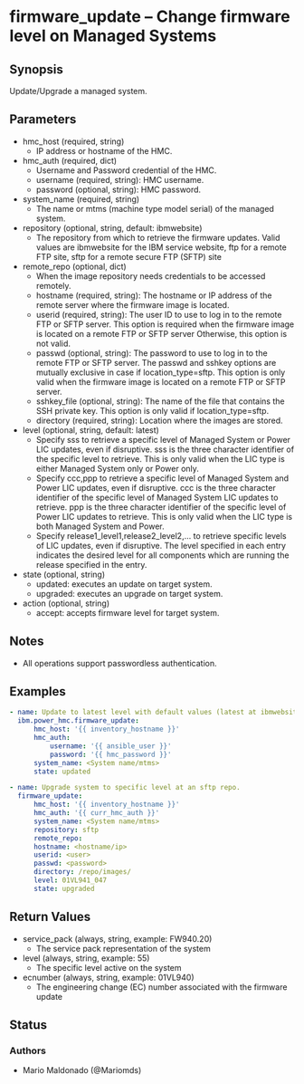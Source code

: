 # firmware_update – Change firmware level on Managed Systems

## Synopsis
Update/Upgrade a managed system.

## Parameters
- hmc_host (required, string)
  - IP address or hostname of the HMC.
- hmc_auth (required, dict)
  - Username and Password credential of the HMC.
  - username (required, string): HMC username.
  - password (optional, string): HMC password.
- system_name (required, string)
  - The name or mtms (machine type model serial) of the managed system.
- repository (optional, string, default: ibmwebsite)
  - The repository from which to retrieve the firmware updates. Valid values are ibmwebsite for the IBM service website, ftp for a remote FTP site, sftp for a remote secure FTP (SFTP) site
- remote_repo (optional, dict)
  - When the image repository needs credentials to be accessed remotely.
  - hostname (required, string): The hostname or IP address of the remote server where the firmware image is located.
  - userid (required, string): The user ID to use to log in to the remote FTP or SFTP server. This option is required when the firmware image is located on a remote FTP or SFTP server Otherwise, this option is not valid.
  - passwd (optional, string): The password to use to log in to the remote FTP or SFTP server. The passwd and sshkey options are mutually exclusive in case if location_type=sftp. This option is only valid when the firmware image is located on a remote FTP or SFTP server.
  - sshkey_file (optional, string): The name of the file that contains the SSH private key. This option is only valid if location_type=sftp.
  - directory (required, string): Location where the images are stored.
- level (optional, string, default: latest)
  - Specify sss to retrieve a specific level of Managed System or Power LIC updates, even if disruptive. sss is the three character identifier of the specific level to retrieve. This is only valid when the LIC type is either Managed System only or Power only.
  - Specify ccc,ppp to retrieve a specific level of Managed System and Power LIC updates, even if disruptive. ccc is the three character identifier of the specific level of Managed System LIC updates to retrieve. ppp is the three character identifier of the specific level of Power LIC updates to retrieve. This is only valid when the LIC type is both Managed System and Power.
  - Specify release1_level1,release2_level2,… to retrieve specific levels of LIC updates, even if disruptive. The level specified in each entry indicates the desired level for all components which are running the release specified in the entry.
- state (optional, string)
  - updated: executes an update on target system.
  - upgraded: executes an upgrade on target system.
- action (optional, string)
  - accept: accepts firmware level for target system.

## Notes
- All operations support passwordless authentication.

## Examples
```yaml
- name: Update to latest level with default values (latest at ibmwebsite).
  ibm.power_hmc.firmware_update:
      hmc_host: '{{ inventory_hostname }}'
      hmc_auth:
          username: '{{ ansible_user }}'
          password: '{{ hmc_password }}'
      system_name: <System name/mtms>
      state: updated

- name: Upgrade system to specific level at an sftp repo.
  firmware_update:
      hmc_host: '{{ inventory_hostname }}'
      hmc_auth: '{{ curr_hmc_auth }}'
      system_name: <System name/mtms>
      repository: sftp
      remote_repo:
      hostname: <hostname/ip>
      userid: <user>
      passwd: <password>
      directory: /repo/images/
      level: 01VL941_047
      state: upgraded
```

## Return Values
- service_pack (always, string, example: FW940.20)
  - The service pack representation of the system
- level (always, string, example: 55)
  - The specific level active on the system
- ecnumber (always, string, example: 01VL940)
  - The engineering change (EC) number associated with the firmware update

## Status

### Authors
- Mario Maldonado (@Mariomds)